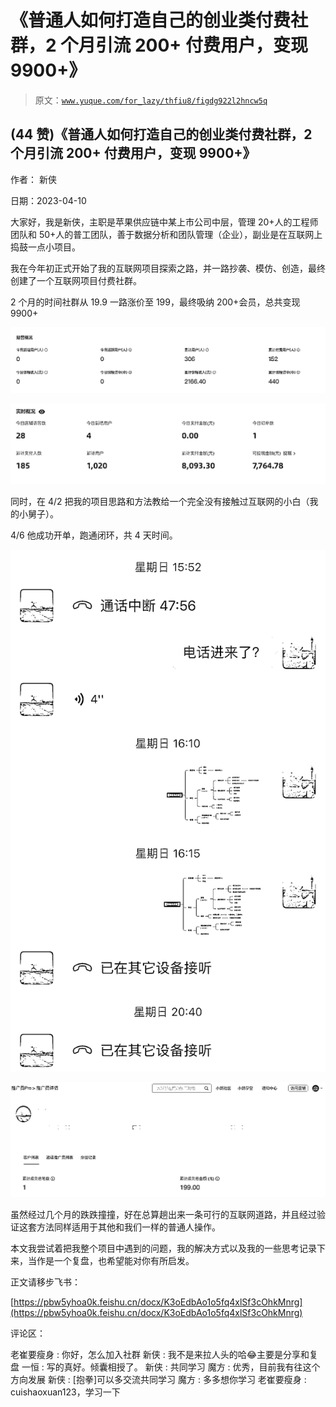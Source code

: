 # 《普通人如何打造自己的创业类付费社群，2 个月引流 200+ 付费用户，变现 9900+》

> 原文：[`www.yuque.com/for_lazy/thfiu8/figdg922l2hncw5q`](https://www.yuque.com/for_lazy/thfiu8/figdg922l2hncw5q)



## (44 赞)《普通人如何打造自己的创业类付费社群，2 个月引流 200+ 付费用户，变现 9900+》 

作者： 新侠 

日期：2023-04-10 

大家好，我是新侠，主职是苹果供应链中某上市公司中层，管理 20+人的工程师团队和 50+人的普工团队，善于数据分析和团队管理（企业），副业是在互联网上捣鼓一点小项目。 

我在今年初正式开始了我的互联网项目探索之路，并一路抄袭、模仿、创造，最终创建了一个互联网项目付费社群。 

2 个月的时间社群从 19.9 一路涨价至 199，最终吸纳 200+会员，总共变现 9900+ <ne-quote id="u08d9180f" data-lake-id="u08d9180f">

![](img/e02384536d8c510c0adb6666fba8494f.png) <ne-quote id="u5a7d37f7" data-lake-id="u5a7d37f7">

![](img/4da177a5fa1e0e7d51616c82887ee0a3.png) 

同时，在 4/2 把我的项目思路和方法教给一个完全没有接触过互联网的小白（我的小舅子）。 

4/6 他成功开单，跑通闭环，共 4 天时间。 

![](img/f921adb386afdefaf31232675ca0f68e.png) 

![](img/061741ae516da9df9942e87cd50283a0.png) 

虽然经过几个月的跌跌撞撞，好在总算趟出来一条可行的互联网道路，并且经过验证这套方法同样适用于其他和我们一样的普通人操作。 

本文我尝试着把我整个项目中遇到的问题，我的解决方式以及我的一些思考记录下来，当作是一个复盘，也希望能对你有所启发。 

正文请移步飞书： 

[https://pbw5yhoa0k.feishu.cn/docx/K3oEdbAo1o5fq4xlSf3cOhkMnrg](https://pbw5yhoa0k.feishu.cn/docx/K3oEdbAo1o5fq4xlSf3cOhkMnrg) 

评论区： 

老崔要瘦身 : 你好，怎么加入社群 新侠 : 我不是来拉人头的哈😂主要是分享和复盘 一恒 : 写的真好。倾囊相授了。 新侠 : 共同学习 魔方 : 优秀，目前我有往这个方向发展 新侠 : [抱拳]可以多交流共同学习 魔方 : 多多想你学习 老崔要瘦身 : cuishaoxuan123，学习一下</ne-quote></ne-quote>